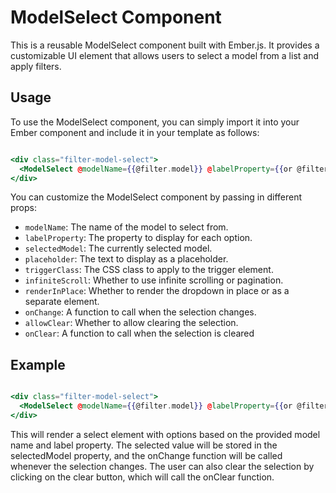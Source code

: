 # ModelSelect Component

This is a reusable ModelSelect component built with Ember.js. It provides a customizable UI element that allows users to select a model from a list and apply filters.


## Usage

To use the ModelSelect component, you can simply import it into your Ember component and include it in your template as follows:

```hbs

<div class="filter-model-select">
  <ModelSelect @modelName={{@filter.model}} @labelProperty={{or @filter.modelNamePath "name"}} @selectedModel={{this.selectedModel}} @placeholder={{@placeholder}} @triggerClass="form-select form-input form-input-sm flex-1" @infiniteScroll={{false}} @renderInPlace={{true}} @onChange={{this.onChange}} @allowClear={{true}} @onClear={{this.clear}} />
</div>

```

You can customize the ModelSelect component by passing in different props:

- `modelName`: The name of the model to select from.
- `labelProperty`: The property to display for each option.
- `selectedModel`: The currently selected model.
- `placeholder`: The text to display as a placeholder.
- `triggerClass`: The CSS class to apply to the trigger element.
- `infiniteScroll`: Whether to use infinite scrolling or pagination.
- `renderInPlace`: Whether to render the dropdown in place or as a separate element.
- `onChange`: A function to call when the selection changes.
- `allowClear`: Whether to allow clearing the selection.
- `onClear`: A function to call when the selection is cleared

## Example

```hbs

<div class="filter-model-select">
  <ModelSelect @modelName={{@filter.model}} @labelProperty={{or @filter.modelNamePath "name"}} @selectedModel={{this.selectedModel}} @placeholder={{@placeholder}} @triggerClass="form-select form-input form-input-sm flex-1" @infiniteScroll={{false}} @renderInPlace={{true}} @onChange={{this.onChange}} @allowClear={{true}} @onClear={{this.clear}} />
</div>

```

This will render a select element with options based on the provided model name and label property. The selected value will be stored in the selectedModel property, and the onChange function will be called whenever the selection changes. The user can also clear the selection by clicking on the clear button, which will call the onClear function.
